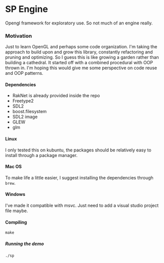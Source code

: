 # SP Engine

Opengl framework for exploratory use. So not much of an engine really.

### Motivation

Just to learn OpenGL and perhaps some code organization. I'm taking the approach to build upon and grow this library, constantly refactoring and pruning and optimizing. So I guess this is like growing a garden rather than building a cathedral. It started off with a combined procedural with OOP thrown in. I'm hoping this would give me some perspective on code reuse and OOP patterns.

#### Dependencies

- RakNet is already provided inside the repo
- Freetype2
- SDL2
- boost.filesystem
- SDL2 image
- GLEW
- glm

#### Linux
I only tested this on kubuntu, the packages should be relatively easy to install through a package manager.

#### Mac OS
To make life a little easier, I suggest installing the dependencies through `brew`.

#### Windows
I've made it compatible with msvc. Just need to add a visual studio project file maybe.

#### Compiling
`make`

##### Running the demo
`./sp`
